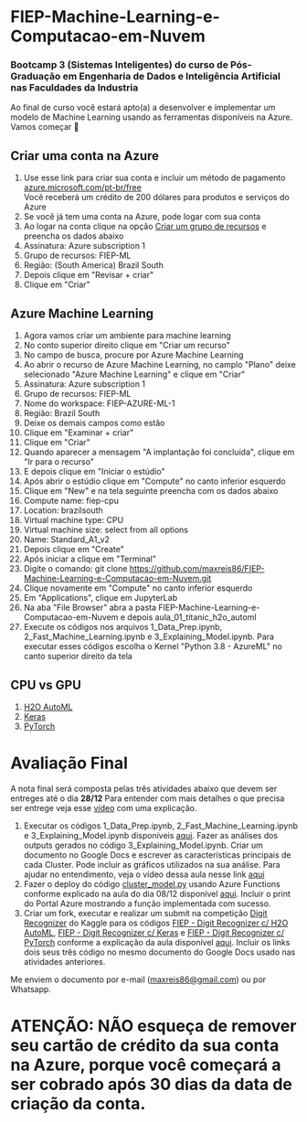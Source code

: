 # FIEP-Machine-Learning-e-Computacao-em-Nuvem

### Bootcamp 3 (Sistemas Inteligentes) do curso de Pós-Graduação em Engenharia de Dados e Inteligência Artificial nas Faculdades da Industria

Ao final de curso você estará apto(a) a desenvolver e implementar um modelo de Machine Learning usando as ferramentas disponíveis na Azure. Vamos começar 🚀

## Criar uma conta na Azure

1. Use esse link para criar sua conta e incluir um método de pagamento
[azure.microsoft.com/pt-br/free](https://azure.microsoft.com/pt-br/free/)<br>
Você receberá um crédito de 200 dólares para produtos e serviços do Azure
2. Se você já tem uma conta na Azure, pode logar com sua conta
3. Ao logar na conta clique na opção [Criar um grupo de recursos](https://portal.azure.com/?quickstart=true#create/Microsoft.ResourceGroup) e preencha os dados abaixo
4. Assinatura: Azure subscription 1
5. Grupo de recursos: FIEP-ML
6. Região: (South America) Brazil South
7. Depois clique em "Revisar + criar"
8. Clique em "Criar"

## Azure Machine Learning

1. Agora vamos criar um ambiente para machine learning
2. No conto superior direito clique em "Criar um recurso"
3. No campo de busca, procure por Azure Machine Learning
4. Ao abrir o recurso de Azure Machine Learning, no camplo "Plano" deixe selecionado "Azure Machine Learning" e clique em "Criar"
5. Assinatura: Azure subscription 1
6. Grupo de recursos: FIEP-ML
7. Nome do workspace: FIEP-AZURE-ML-1
8. Região: Brazil South
9. Deixe os demais campos como estão
10. Clique em "Examinar + criar"
11. Clique em "Criar"
12. Quando aparecer a mensagem "A implantação foi concluída", clique em "Ir para o recurso"
13. E depois clique em "Iniciar o estúdio"
14. Após abrir o estúdio clique em "Compute" no canto inferior esquerdo
15. Clique em "New" e na tela seguinte preencha com os dados abaixo
16. Compute name: fiep-cpu
17. Location: brazilsouth
18. Virtual machine type: CPU
19. Virtual machine size: select from all options
20. Name: Standard_A1_v2
21. Depois clique em "Create"
22. Após iniciar a clique em "Terminal"
23. Digite o comando: git clone https://github.com/maxreis86/FIEP-Machine-Learning-e-Computacao-em-Nuvem.git
24. Clique novamente em "Compute" no canto inferior esquerdo
25. Em "Applications", clique em JupyterLab
24. Na aba "File Browser" abra a pasta FIEP-Machine-Learning-e-Computacao-em-Nuvem e depois aula_01_titanic_h2o_automl
25. Execute os códigos nos arquivos 1_Data_Prep.ipynb, 2_Fast_Machine_Learning.ipynb e 3_Explaining_Model.ipynb. Para executar esses códigos escolha o Kernel "Python 3.8 - AzureML" no canto superior direito da tela

## CPU vs GPU
1. [H2O AutoML](https://www.kaggle.com/code/maxreis/fiep-digit-recognizer-c-h2o-automl)
2. [Keras](https://www.kaggle.com/code/maxreis/fiep-digit-recognizer-c-keras)
3. [PyTorch](https://www.kaggle.com/code/maxreis/fiep-digit-recognizer-c-pytorch)


# Avaliação Final

A nota final será composta pelas três atividades abaixo que devem ser entreges até o dia **28/12**
Para entender com mais detalhes o que precisa ser entrege veja esse [vídeo](https://www.kaggle.com/code/maxreis/fiep-digit-recognizer-c-keras) com uma explicação.

1. Executar os códigos 1_Data_Prep.ipynb, 2_Fast_Machine_Learning.ipynb e 3_Explaining_Model.ipynb disponíveis [aqui](https://github.com/maxreis86/FIEP-Machine-Learning-e-Computacao-em-Nuvem/tree/main/aula_02_titanic_kmeans). Fazer as análises dos outputs gerados no código 3_Explaining_Model.ipynb. Criar um documento no Google Docs e escrever as características principais de cada Cluster. Pode incluir as gráficos utilizados na sua análise. Para ajudar no entendimento, veja o vídeo dessa aula nesse link [aqui](https://sesisenaiprorg-my.sharepoint.com/personal/maxuel_reis3819_sesisenaipr_org_br/_layouts/15/stream.aspx?id=%2Fpersonal%2Fmaxuel%5Freis3819%5Fsesisenaipr%5Forg%5Fbr%2FDocuments%2FRecordings%2FFIEP%2D20221202%5F210226%2DGrava%C3%A7%C3%A3o%20de%20Reuni%C3%A3o%2Emp4&ga=1)
2. Fazer o deploy do código [cluster_model.py](https://github.com/maxreis86/FIEP-Machine-Learning-e-Computacao-em-Nuvem/blob/main/aula_02_titanic_kmeans/kmeans_function/cluster_model.py) usando Azure Functions conforme explicado na aula do dia 08/12 disponível [aqui](https://sesisenaiprorg-my.sharepoint.com/personal/maxuel_reis3819_sesisenaipr_org_br/_layouts/15/stream.aspx?id=%2Fpersonal%2Fmaxuel%5Freis3819%5Fsesisenaipr%5Forg%5Fbr%2FDocuments%2FRecordings%2FFIEP%20Machine%20Learning%20e%20Computacao%20em%20Nuvem%2D20221208%5F211336%2DGrava%C3%A7%C3%A3o%20de%20Reuni%C3%A3o%2Emp4&ga=1). Incluir o print do Portal Azure mostrando a função implementada com sucesso.
3. Criar um fork, executar e realizar um submit na competição [Digit Recognizer](https://www.kaggle.com/competitions/digit-recognizer) do Kaggle para os códigos [FIEP - Digit Recognizer c/ H2O AutoML](https://www.kaggle.com/code/maxreis/fiep-digit-recognizer-c-h2o-automl), [FIEP - Digit Recognizer c/ Keras](https://www.kaggle.com/code/maxreis/fiep-digit-recognizer-c-keras) e [FIEP - Digit Recognizer c/ PyTorch](https://www.kaggle.com/code/maxreis/fiep-digit-recognizer-c-pytorch) conforme a explicação da aula disponível [aqui](https://sesisenaiprorg-my.sharepoint.com/:v:/g/personal/maxuel_reis3819_sesisenaipr_org_br/EZ8C7god7r9GidE6kh6BTpgByjPbFXZbKxMicaFKkmbP-w?e=r4pNhy). Incluir os links dois seus três código no mesmo documento do Google Docs usado nas atividades anteriores.

Me enviem o documento por e-mail (maxreis86@gmail.com) ou por Whatsapp.

# ATENÇÃO: NÃO esqueça de remover seu cartão de crédito da sua conta na Azure, porque você começará a ser cobrado após 30 dias da data de criação da conta.